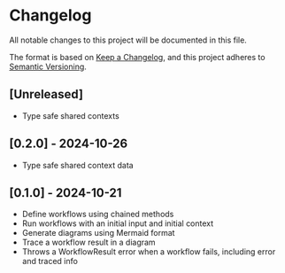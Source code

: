 # Changelog

All notable changes to this project will be documented in this file.

The format is based on [Keep a Changelog](https://keepachangelog.com/en/1.1.0/),
and this project adheres to [Semantic Versioning](https://semver.org/spec/v2.0.0.html).

## [Unreleased]

- Type safe shared contexts

## [0.2.0] - 2024-10-26

- Type safe shared context data

## [0.1.0] - 2024-10-21

- Define workflows using chained methods
- Run workflows with an initial input and initial context
- Generate diagrams using Mermaid format
- Trace a workflow result in a diagram
- Throws a WorkflowResult error when a workflow fails, including error and traced info

